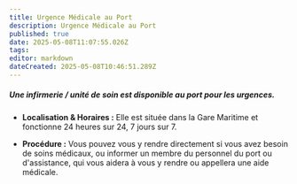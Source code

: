 ```yaml
---
title: Urgence Médicale au Port
description: Urgence Médicale au Port
published: true
date: 2025-05-08T11:07:55.026Z
tags: 
editor: markdown
dateCreated: 2025-05-08T10:46:51.289Z
---
```


##### Une infirmerie / unité de soin est disponible au port pour les urgences.

  *  **Localisation & Horaires :** Elle est située dans la Gare Maritime et fonctionne 24 heures sur 24, 7 jours sur 7.

  *  **Procédure :** Vous pouvez vous y rendre directement si vous avez besoin de soins médicaux, ou informer un membre du personnel du port ou d'assistance, qui vous aidera à vous y rendre ou appellera une aide médicale.